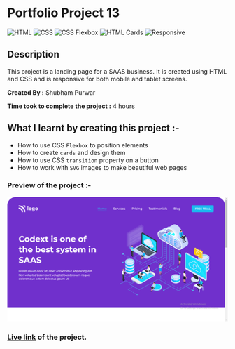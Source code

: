 # Portfolio Project 13

![HTML](https://img.shields.io/badge/-HTML-red)
![CSS](https://img.shields.io/badge/-CSS-brightgreen)
![CSS Flexbox](https://img.shields.io/badge/CSS%20Flexbox-blue)
![HTML Cards](https://img.shields.io/badge/-HTML%20Cards-orange)
![Responsive](https://img.shields.io/badge/-Responsive-blueviolet)

## Description

This project is a landing page for a SAAS business. It is created using HTML and CSS and is responsive for both mobile and tablet screens.

**Created By :** Shubham Purwar

**Time took to complete the project :** 4 hours

## What I learnt by creating this project :-

- How to use CSS `Flexbox` to position elements
- How to create `cards` and design them
- How to use CSS `transition` property on a button
- How to work with `SVG` images to make beautiful web pages

### Preview of the project :-

![preview](<./previews/Screenshot%20(121).png>)

### [Live link](https://portfolio-project-13.vercel.app/) of the project.
